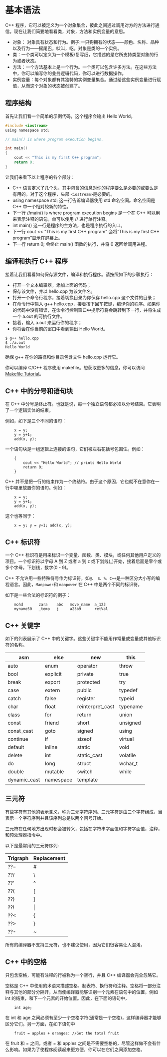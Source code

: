 # 基本语法

C++ 程序，它可以被定义为一个对象集合，彼此之间通过调用对方的方法进行通信。现在让我们简要地看看类，对象，方法和实例变量的意思。

- 对象： 对象具有状态和行为。例子:一只狗拥有的状态——颜色、名称、品种以及行为——摇尾巴，吠叫，吃。对象是类的一个实例。
- 类：一个类可以定义为一个模板/复写纸，它描述的是它所支持类型对象的行为或者状态。
- 方法：一个方法基本上是一个行为。一个类可以包含许多方法。在这些方法中，你可以编写你的业务逻辑代码，你可以进行数据操作。
- 实例变量：每个对象都有其独特的实例变量集合。通过给这些实例变量进行赋值，从而这个对象的状态被创建了。

## 程序结构

首先让我们看一个简单的示例代码，这个程序会输出 Hello World。

```c
#include <iostream>
using namespace std;

// main() is where program execution begins.

int main()
{
    cout << "This is my first C++ program";
    return 0;
}
```

让我们来看下以上程序的各个部分：

- C++ 语言定义了几个头，其中包含的信息对你的程序要么是必要的或要么是有用的。对于这个程序，头部 `<iostream>`是必要的。
- using namespace std; 这一行告诉编译器使用 std 命名空间。命名空间是 C++ 中一个相对较新的特性。
- 下一行 //main() is where program execution begins 是一个在 C++ 可以用来表示注释的语句。单可以使用 // 进行单行注释。
- int main() 这一行是程序的主方法，也是程序执行的入口。
- 下一行 cout << "This is my first C++ program" 会将”This is my first C++ program”显示在屏幕上。
- 下一行 return 0; 会终止 main() 函数的执行，并将 0 返回给调用进程。

## 编译和执行 C++ 程序

接着让我们看看如何保存源文件，编译和执行程序。请按照如下的步骤执行：

- 打开一个文本编辑器，添加上面的代码；
- 保存该文件，并以 hello.cpp 为该文件名;
- 打开一个命令行程序，接着切换目录为你保存 hello.cpp 这个文件的目录；
- 在命令行中输入 g++ hello.cpp，接着按下回车按键，编译你的程序。如果你的代码中没有错误，在命令行控制窗口中提示符将会跳转到下一行，并将生成一个 a.out 的可执行文件。
- 接着，输入 a.out 来运行你的程序；
- 你将会在你当前的窗口中看到输出 Hello World。

```
$ g++ hello.cpp
$ ./a.out
Hello World
```

确保 g++ 在你的路径和你目录包含文件 hello.cpp 运行它。

你可以编译 C/C++ 程序使用 makefile。想获取更多的信息，你可以访问 [Makefile Tutorial](http://www.tutorialspoint.com/makefile/index.htm)。

## C++ 中的分号和语句块

在 C++ 中分号是终止符。也就是说，每一个独立语句都必须以分号结束。它表明了一个逻辑实体的结束。

例如，如下是三个不同的语句：

```
    x = y;
    y = y+1;
    add(x, y);
```

一个语句块是一组逻辑上连接的语句，它们被左右花括号包围住。例如：

```
    {
        cout << "Hello World"; // prints Hello World
        return 0;
    }
```

C++ 并不是把一行的结束作为一个终结符。由于这个原因，它也就不在意你在一行中哪里放置你的语句。例如：

```
    x = y;
    y = y+1;
    add(x, y);
```

这个也等同于：

```
    x = y; y = y+1; add(x, y);
```

## C++ 标识符

一个 C++ 标识符是用来标识一个变量、函数、类、模块，或任何其他用户定义的项目。一个标识符以字母 A 到 Z 或者 a 到 z 或下划线(_)开始，接着后面是零个或多个字母，下划线，数字(0 - 9)。

C++ 不允许用一些特殊符号作为标识符，如`@、 $、%。C++`是一种区分大小写的编程语言。因此，`Manpower`和 `manpower` 在 C++ 中是两个不同的标识符。

如下是一些合法的标识符的例子：

```
    mohd       zara    abc   move_name  a_123
    myname50   _temp   j     a23b9      retVal
```

## C++ 关键字

如下的列表展示了 C++ 中的关键字。这些关键字不能用作常量或变量或其他标识符的名称。

| asm          | else      | new              | this     |
| ------------ | --------- | ---------------- | -------- |
| auto         | enum      | operator         | throw    |
| bool         | explicit  | private          | true     |
| break        | export    | protected        | try      |
| case         | extern    | public           | typedef  |
| catch        | false     | register         | typeid   |
| char         | float     | reinterpret_cast | typename |
| class        | for       | return           | union    |
| const        | friend    | short            | unsigned |
| const_cast   | goto      | signed           | using    |
| continue     | if        | sizeof           | virtual  |
| default      | inline    | static           | void     |
| delete       | int       | static_cast      | volatile |
| do           | long      | struct           | wchar_t  |
| double       | mutable   | switch           | while    |
| dynamic_cast | namespace | template         |          |

## 三元符

有些字符有其他的表示含义，称为三元字符序列。三元字符是由三个字符组成，当表示一个字符序列并且该序列总是以两个问号开始。

三元符在任何地方出现时都会被转义，包括在字符串字面值和字符字面值，注释，和预处理器指令中。

以下是最常用的三元符序列:

| Trigraph | Replacement |
| -------- | ----------- |
| ??=      | #           |
| ??/      | \           |
| ??'      | ^           |
| ??(      | [           |
| ??)      | ]           |
| ??!      | \|          |
| ??<      | {           |
| ??>      | }           |
| ??-      | ~           |

所有的编译器不支持三元符，也不建议使用，因为它们很容易让人混淆。

## C++ 中的空格

只包含空格，可能有注释的行被称为一个空行，并且 C++ 编译器会完全忽略它。

空格是 C++ 中使用的术语来描述空格、制表符、换行符和注释。空格将一部分注释与其他的部分分隔开，从而使编译器能够识别一个元素在语句中的位置，例如 int 的结束，和下一个元素的开始位置。因此，在下面的语句中，

```
    int age;
```

在 int 和 age 之间必须有至少一个空格字符(通常是一个空格)，这样编译器才能够区分它们。另一方面，在如下语句中

```
    fruit = apples + oranges: //Get the total fruit
```

在 fruit 和 = 之间，或者 = 和 apples 之间是不需要空格的，尽管这样做不会有什么影响。如果为了使程序阅读起来更方便，你可以在它们之间添加空格。